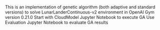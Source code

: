 This is an implementation of genetic algorithm (both adaptive and standard versions) to solve LunarLanderContinuous-v2 environment in OpenAI Gym version 0.21.0
Start with CloudModel Jupyter Notebook to execute GA
Use Evaluation Jupyter Notebook to evaluate GA results
